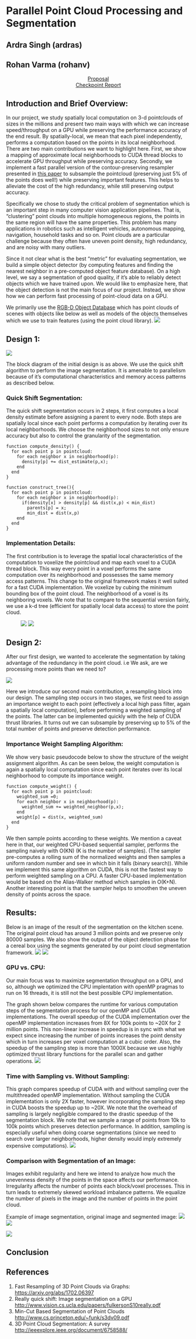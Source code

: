 # Parallel Point Cloud Processing and Segmentation
## Ardra Singh (ardras)
## Rohan Varma (rohanv)

<div style="text-align: center;"><a class="nav"  href="https://rohanvarma16.github.io/pcseg/proposal" target="_blank">Proposal</a></div>

<div style="text-align: center;"><a class="nav"  href="https://rohanvarma16.github.io/pcseg/checkpoint" target="_blank">Checkpoint Report</a></div>

## Introduction and Brief Overview:

In our project, we study spatially local computation on 3-d pointclouds of sizes in the millions and present two main ways with which we can increase speed/throughput on a GPU while preserving the performance accuracy of the end result. By spatially-local, we mean that each pixel independently, performs a computation based on the points in its local neighborhood.
There are two main contributions we want to highlight here. First, we show a mapping of approximate local neighborhoods to CUDA thread blocks to accelerate GPU throughput while preserving accuracy.
Secondly, we implement a fast parallel version of the contour-preserving resampler presented in <a class="nav"  href="https://arxiv.org/abs/1702.06397" target="_blank">this paper</a> to subsample the pointcloud (preserving just 5% of the points does well!) while preserving important features. This helps to alleviate the cost of the high redundancy, while still preserving output accuracy.

Specifically we chose to study the critical problem of segmentation which is an important step in many computer vision application pipelines. That is,  “clustering” point clouds into multiple homogeneous regions, the points in the same region will have the same properties. This problem has many applications in robotics such as intelligent vehicles, autonomous mapping, navigation, household tasks and so on. Point clouds are a particular challenge because they often have uneven point density, high redundancy, and are noisy with many outliers. 

Since it not clear what is the best “metric” for evaluating segmentation, we build a simple object detector (by computing features and finding the nearest neighbor in a pre-computed object feature database). On a high level, we say a segmentation of good quality, if it’s able to reliably detect objects which we have trained upon. We would like to emphasize here, that the object detection is not the main focus of our project. Instead, we show how we can perform fast processing of point-cloud data on a GPU.

We primarily use the <a class="nav"  href="http://rgbd-dataset.cs.washington.edu/dataset/" target="_blank">RGB-D Object Database</a> which has point clouds of scenes with objects like below as well as models of the objects themselves which we use to train features (using the point cloud library).
<img src="pc_or.png">




## Design 1:
<img src="block1.png">

The block diagram of the initial design is as above. We use the quick shift algorithm to perform the image segmentation. It is amenable to parallelism because of it’s computational characteristics and memory access patterns as described below.

### Quick Shift Segmentation:

The quick shift segmentation occurs in 2 steps, it first computes a local density estimate before assigning a parent to every node. Both steps are spatially local since each point performs a computation by iterating over its local neighborhoods. We choose the neighborhood sizes to not only ensure accuracy but also to control the granularity of the segmentation.

```
function compute_density() {
  for each point p in pointcloud:
    for each neighbor x in neighborhood(p):
      density[p] += dist_estimate(p,x);
    end
  end
}
```

```
function construct_tree(){
  for each point p in pointcloud:
    for each neighbor x in neighborhood(p):
      if(density[x] > density[p] && dist(x,p) < min_dist)
        parents[p] = x;
        min_dist = dist(x,p)
    end
  end
}

```
### Implementation Details: 
The first contribution is to leverage the spatial local characteristics of the computation to voxelize the pointcloud and map each voxel to a CUDA thread block. This way every point in a voxel performs the same computation over its neighborhood and possesses the same memory access patterns. This change to the original framework makes it well suited for a fast CUDA implementation. We voxelize by cubing the minimum bounding box of the point cloud. The neighborhood of a voxel is its neighboring voxels.
We note that to compare to the sequential version fairly, we use a k-d tree (efficient for spatially local data access) to store the point cloud.


<figure class="half">
<img src="voxelgrid.png">
<img src="voxel_nbr.jpg">
</figure>


## Design 2:

After our first design, we wanted to accelerate the segmentation by taking advantage of the redundancy in the point cloud. i.e We ask, are we processing more points than we need to?

<img src="block2.png">

Here we introduce our second main contribution, a resampling block into our design. The sampling step occurs in two stages, we first need to assign an importance weight to each point (effectively a local high pass filter, again a spatially local computation), before performing a weighted sampling of the points. The latter can be implemented quickly with the help of CUDA  thrust libraries. It turns out we can subsample by preserving up to 5% of the total number of points and preserve detection performance.


### Importance Weight Sampling Algorithm:
We show very basic pseudocode below to show the structure of the weight assignment algorithm. As can be seen below, the weight computation is again a spatially local computation since each point iterates over its local neighborhood to compute its importance weight.

```
function compute_weight() {
  for each point p in pointcloud:
    weighted_sum =0; 
    for each neighbor x in neighborhood(p):
      weighted_sum += weighted_neighbor(p,x);
    end
    weight[p] = dist(x, weighted_sum)
  end
}
```
We then sample points according to these weights. We mention a caveat here in that, our weighted CPU-based sequential sampler, performs the sampling naively with O(KN) (K is the number of samples). (The sampler pre-computes a rolling sum of the normalized weights and then samples a uniform random number and see in which bin it falls (binary search)). While we implement this same algorithm on CUDA, this is not the fastest way to perform weighted sampling on a CPU. A faster CPU-based implementation would be based on the Alias-Walker method which samples in O(K+N). 
Another interesting point is that the sampler helps to smoothen the uneven density of points across the space. 

## Results:
Below is an image of the result of the segmentation on the kitchen scene. The original point cloud has around 3 million points and we preserve only 80000 samples. We also show the output of the object detection phase for a cereal box using the segments generated by our point cloud segmentation framework. 
<img src="pc_seg.png">
<img src="detector.png">

### GPU vs. CPU:
Our main focus was to maximize segmentation throughput on a GPU, and so, although we optimized the CPU implentation with openMP pragmas to run on 16 threads, it is still not the best possible CPU implementation.

The graph shown below compares the runtime for various computation steps of the segmentation process for our openMP and CUDA implementations. The overall speedup of the CUDA implementation over the openMP implementation increases from 8X for 100k points to ~20X for 2 million points. This non-linear increase in speedup is in sync with what we expect since increasing the number of points increases the point density which in turn increases per voxel computation at a cubic order. Also, the speedup of the sampling step is more than 1000X because we use highly optimized thrust library functions for the parallel scan and gather operations.
<img src="Scaling_4.png">


### Time with Sampling vs. Without Sampling:
This graph compares speedup of CUDA with and without sampling over the multithreaded openMP implementation. Without sampling the CUDA implementation is only 2X faster, however incorporating the sampling step in CUDA boosts the speedup up to ~20X.
We note that the overhead of sampling is largely negligible compared to the drastic speedup of the segmentation block. We note that we sample a range of points from 10k to 100k points which preserves detection performance. In addition, sampling is especially useful when doing coarse segmentations (since we need to search over larger neighborhoods, higher density would imply extremely expensive computations).
<img src="plot_comparison.png">

### Comparison with Segmentation of an Image:

Images exhibit regularity and here we intend to analyze how much the unevenness density of the points in the space affects our performance. Irregularity affects the number of points each block/voxel processes. This in turn leads to extremely skewed workload imbalance patterns. We equalize the number of pixels in the image and the number of points in the point cloud. 

Example of image segmentation, original image and segmented image:
<img src="original_bird.jpg">
<img src="d_15_t_12.jpg">

<img src="impc_comp.png">

## Conclusion

## References

1. Fast Resampling of 3D Point Clouds via Graphs: https://arxiv.org/abs/1702.06397
2. Really quick shift: Image segmentation on a GPU http://www.vision.cs.ucla.edu/papers/fulkersonS10really.pdf
3. Min-Cut Based Segmentation of Point Clouds http://www.cs.princeton.edu/~funk/s3dv09.pdf
4. 3D Point Cloud Segmentation: A survey http://ieeexplore.ieee.org/document/6758588/







